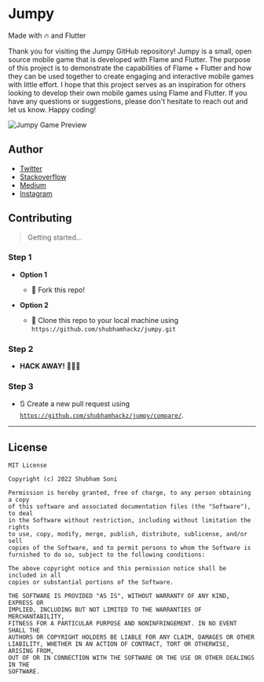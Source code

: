 # Jumpy
Made with 🔥 and Flutter

Thank you for visiting the Jumpy GitHub repository! Jumpy is a small, open source mobile game that is developed with Flame and Flutter. The purpose of this project is to demonstrate the capabilities of Flame + Flutter and how they can be used together to create engaging and interactive mobile games with little effort. I hope that this project serves as an inspiration for others looking to develop their own mobile games using Flame and Flutter. If you have any questions or suggestions, please don't hesitate to reach out and let us know. Happy coding!

![Jumpy Game Preview](https://github.com/shubhamhackz/jumpy/blob/main/files/jumpy.gif)

## Author 
- [Twitter](https://www.twitter.com/shubhamhackz)
- [Stackoverflow](https://stackoverflow.com/users/6915572/shubhamhackz?tab=profile)
- [Medium](https://medium.com/@shubhamhackzz)
- [Instagram](https://www.instagram.com/shubhamhackz)

## Contributing

> Getting started...

### Step 1

- **Option 1**
    - 🍴 Fork this repo!

- **Option 2**
    - 👯 Clone this repo to your local machine using `https://github.com/shubhamhackz/jumpy.git`

### Step 2

- **HACK AWAY!** 🔨🔨🔨

### Step 3

- 🔃 Create a new pull request using <a href="https://github.com/shubhamhackz/jumpy/compare/" target="_blank">`https://github.com/shubhamhackz/jumpy/compare/`</a>.

---


## License 

```
MIT License

Copyright (c) 2022 Shubham Soni

Permission is hereby granted, free of charge, to any person obtaining a copy
of this software and associated documentation files (the "Software"), to deal
in the Software without restriction, including without limitation the rights
to use, copy, modify, merge, publish, distribute, sublicense, and/or sell
copies of the Software, and to permit persons to whom the Software is
furnished to do so, subject to the following conditions:

The above copyright notice and this permission notice shall be included in all
copies or substantial portions of the Software.

THE SOFTWARE IS PROVIDED "AS IS", WITHOUT WARRANTY OF ANY KIND, EXPRESS OR
IMPLIED, INCLUDING BUT NOT LIMITED TO THE WARRANTIES OF MERCHANTABILITY,
FITNESS FOR A PARTICULAR PURPOSE AND NONINFRINGEMENT. IN NO EVENT SHALL THE
AUTHORS OR COPYRIGHT HOLDERS BE LIABLE FOR ANY CLAIM, DAMAGES OR OTHER
LIABILITY, WHETHER IN AN ACTION OF CONTRACT, TORT OR OTHERWISE, ARISING FROM,
OUT OF OR IN CONNECTION WITH THE SOFTWARE OR THE USE OR OTHER DEALINGS IN THE
SOFTWARE.
```

